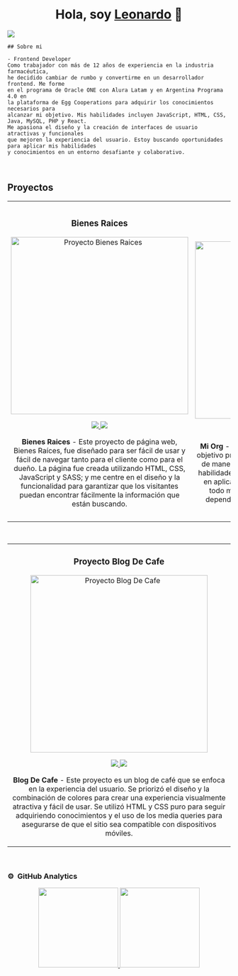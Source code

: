 <div align="center">
<h1 align="center">Hola, soy <a href="https://webfreelancerlb.netlify.app/">Leonardo</a> 👋</h1>
</div>
<img src="https://i.imgur.com/Fv1uQkz.png">



    ## Sobre mi
    
    - Frontend Developer
    Como trabajador con más de 12 años de experiencia en la industria farmacéutica, 
    he decidido cambiar de rumbo y convertirme en un desarrollador frontend. Me forme
    en el programa de Oracle ONE con Alura Latam y en Argentina Programa 4.0 en 
    la plataforma de Egg Cooperations para adquirir los conocimientos necesarios para 
    alcanzar mi objetivo. Mis habilidades incluyen JavaScript, HTML, CSS, Java, MySQL, PHP y React. 
    Me apasiona el diseño y la creación de interfaces de usuario atractivas y funcionales 
    que mejoren la experiencia del usuario. Estoy buscando oportunidades para aplicar mis habilidades 
    y conocimientos en un entorno desafiante y colaborativo.
<br>

## Proyectos 
<table>
<tr>
<td width="50%">
<h3 align="center">Bienes Raices</h3>
<div align="center">
<a href="https://bienes-raices-github-io.vercel.app/" target="_blank"><img src="https://i.imgur.com/HqtWLYX.png" width="400" alt="Proyecto Bienes Raices"></a>
<p>
<a href="https://github.com/lbasualdo88/BienesRaices.github.io" target="_blank">
<img src="https://img.shields.io/badge/CÓDIGO-ff9?style=for-the-badge&logo=github&logoColor=black">
</a>
<a href="https://bienes-raices-github-io.vercel.app/" target="_blank">
<img src="https://img.shields.io/badge/-deploy-green?style=for-the-badge&color=fbfc40">
</a>
</p>
<p><strong>Bienes Raices</strong> - Este proyecto de página web, Bienes Raíces, fue diseñado para ser fácil de usar y fácil de navegar tanto para el cliente como para el dueño. La página fue creada utilizando HTML, CSS, JavaScript y SASS; y me centre en el diseño y la funcionalidad para garantizar que los visitantes puedan encontrar fácilmente la información que están buscando.</p>
</div>
                                                                                      
</td>

<td width="50%">
               <br>
<h3 align="center">Proyecto Mi Org</h3>
<div align="center">                                       
<a href="https://org-gilt-eta.vercel.app/" target="_blank"><img src="https://i.imgur.com/ytasTxR.png" width="400" alt="Proyecto Mi Org"></a>
<br>
<p>
<a href="https://github.com/lbasualdo88/org" target="_blank">
<img src="https://img.shields.io/badge/C%C3%93DIGO-80ffaa?style=for-the-badge&logo=github&logoColor=black">
</a>
<a href="https://org-gilt-eta.vercel.app/" target="_blank">
<img src="https://img.shields.io/badge/-deploy-green?style=for-the-badge&color=3fFD7f">
</a>
</p>
</p><strong>Mi Org</strong> - En este proyecto diseñado con React, mi objetivo principal fue aprender a usar hooks y props de manera efectiva. También busque mejorar mis habilidades en Figma. Para lograr esto, me enfoque en aplicar buenas prácticas y refactorización en todo momento. Además, trabaje con algunas dependencias que me permitieron trabajar con Node.js.</p>
</div>                                                             
</table>                                                                                 
</div>
<br>

<table>
<tr>
<td width="100%">
<h3 align="center">Proyecto Blog De Cafe</h3>
<div align="center">
<a href="https://blogdecaffe-lb.netlify.app/" target="_blank"><img src="https://i.imgur.com/K9HLs67.png" width="400" alt="Proyecto Blog De Cafe"></a>
<p>
<a href="https://github.com/lbasualdo88/blogdecafe-lb.github.io" target="_blank">
<img src="https://img.shields.io/badge/CÓDIGO-ff9?style=for-the-badge&logo=github&logoColor=black">
</a>
<a href="https://blogdecaffe-lb.netlify.app/" target="_blank">
<img src="https://img.shields.io/badge/-deploy-green?style=for-the-badge&color=fbfc40">
</a>
</p>
<p><strong>Blog De Cafe</strong> - Este proyecto es un blog de café que se enfoca en la experiencia del usuario. Se priorizó el diseño y la combinación de colores para crear una experiencia visualmente atractiva y fácil de usar. Se utilizó HTML y CSS puro para seguir adquiriendo conocimientos y el uso de los media queries para asegurarse de que el sitio sea compatible con dispositivos móviles.</p>
</div>
                                                                                      
</td>                                                    
</table>                                                                                 
</div>
<br>

### ⚙️ &nbsp;GitHub Analytics

<p align="center">
<a href="https://github.com/lbasualdo88">
  <img height="180em" src="https://github-readme-stats-eight-theta.vercel.app/api?username=lbasualdo88&show_icons=true&theme=algolia&include_all_commits=true&count_private=true"/>
  <img height="180em" src="https://github-readme-stats-eight-theta.vercel.app/api/top-langs/?username=lbasualdo88&layout=compact&langs_count=8&theme=algolia"/>
</a>
</p>
